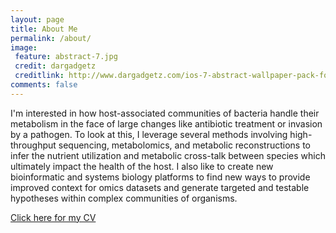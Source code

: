 ```yaml
---
layout: page
title: About Me
permalink: /about/
image:
 feature: abstract-7.jpg
 credit: dargadgetz
 creditlink: http://www.dargadgetz.com/ios-7-abstract-wallpaper-pack-for-iphone-5-and-ipod-touch-retina/
comments: false
---
```


I'm interested in how host-associated communities of bacteria handle their metabolism in the face of large changes like antibiotic treatment or invasion by a pathogen. To look at this, I leverage several methods involving high-throughput sequencing, metabolomics, and metabolic reconstructions to infer the nutrient utilization and metabolic cross-talk between species which ultimately impact the health of the host. I also like to create new bioinformatic and systems biology platforms to find new ways to provide improved context for omics datasets and generate targeted and testable hypotheses within complex communities of organisms.

<a href="http://mjenior.github.io/cv/" class="btn btn-success">Click here for my CV</a>

